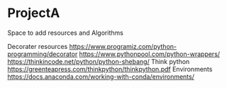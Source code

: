 # ProjectA
Space to add resources and Algorithms

Decorater  resources
https://www.programiz.com/python-programming/decorator
https://www.pythonpool.com/python-wrappers/
https://thinkincode.net/python/python-shebang/
Think python
https://greenteapress.com/thinkpython/thinkpython.pdf
Environments
https://docs.anaconda.com/working-with-conda/environments/

